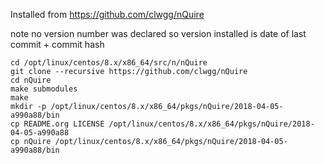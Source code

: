 Installed from https://github.com/clwgg/nQuire

note no version number was declared so version installed is date of last commit + commit hash

```
cd /opt/linux/centos/8.x/x86_64/src/n/nQuire
git clone --recursive https://github.com/clwgg/nQuire
cd nQuire
make submodules
make
mkdir -p /opt/linux/centos/8.x/x86_64/pkgs/nQuire/2018-04-05-a990a88/bin
cp README.org LICENSE /opt/linux/centos/8.x/x86_64/pkgs/nQuire/2018-04-05-a990a88
cp nQuire /opt/linux/centos/8.x/x86_64/pkgs/nQuire/2018-04-05-a990a88/bin
```

